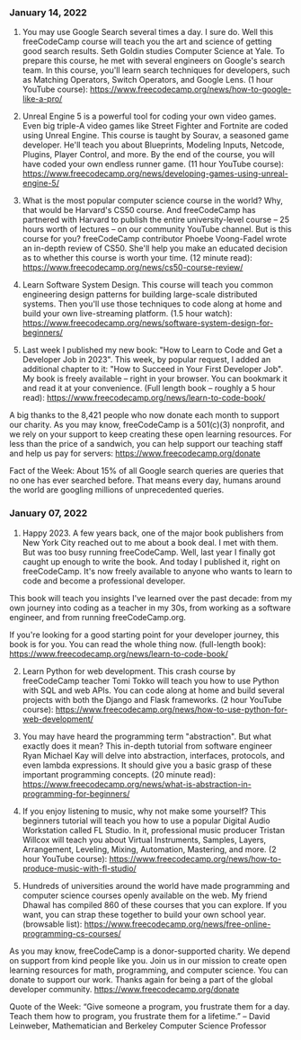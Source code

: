 ### January 14, 2022

1. You may use Google Search several times a day. I sure do. Well this freeCodeCamp course will teach you the art and science of getting good search results. Seth Goldin studies Computer Science at Yale. To prepare this course, he met with several engineers on Google's search team. In this course, you'll learn search techniques for developers, such as Matching Operators, Switch Operators, and Google Lens. (1 hour YouTube course): https://www.freecodecamp.org/news/how-to-google-like-a-pro/

2. Unreal Engine 5 is a powerful tool for coding your own video games. Even big triple-A video games like Street Fighter and Fortnite are coded using Unreal Engine. This course is taught by Sourav, a seasoned game developer. He'll teach you about Blueprints, Modeling Inputs, Netcode, Plugins, Player Control, and more. By the end of the course, you will have coded your own endless runner game. (11 hour YouTube course): https://www.freecodecamp.org/news/developing-games-using-unreal-engine-5/

3. What is the most popular computer science course in the world? Why, that would be Harvard's CS50 course. And freeCodeCamp has partnered with Harvard to publish the entire university-level course – 25 hours worth of lectures – on our community YouTube channel. But is this course for you? freeCodeCamp contributor Phoebe Voong-Fadel wrote an in-depth review of CS50. She'll help you make an educated decision as to whether this course is worth your time. (12 minute read): https://www.freecodecamp.org/news/cs50-course-review/

4. Learn Software System Design. This course will teach you common engineering design patterns for building large-scale distributed systems. Then you'll use those techniques to code along at home and build your own live-streaming platform. (1.5 hour watch): https://www.freecodecamp.org/news/software-system-design-for-beginners/

5. Last week I published my new book: "How to Learn to Code and Get a Developer Job in 2023". This week, by popular request, I added an additional chapter to it: "How to Succeed in Your First Developer Job". My book is freely available – right in your browser. You can bookmark it and read it at your convenience. (Full length book – roughly a 5 hour read): https://www.freecodecamp.org/news/learn-to-code-book/

A big thanks to the 8,421 people who now donate each month to support our charity. As you may know, freeCodeCamp is a 501(c)(3) nonprofit, and we rely on your support to keep creating these open learning resources. For less than the price of a sandwich, you can help support our teaching staff and help us pay for servers: https://www.freecodecamp.org/donate

Fact of the Week: About 15% of all Google search queries are queries that no one has ever searched before. That means every day, humans around the world are googling millions of unprecedented queries.

### January 07, 2022

1. Happy 2023. A few years back, one of the major book publishers from New York City reached out to me about a book deal. I met with them. But was too busy running freeCodeCamp. Well, last year I finally got caught up enough to write the book. And today I published it, right on freeCodeCamp. It's now freely available to anyone who wants to learn to code and become a professional developer.

This book will teach you insights I've learned over the past decade: from my own journey into coding as a teacher in my 30s, from working as a software engineer, and from running freeCodeCamp.org.

If you're looking for a good starting point for your developer journey, this book is for you. You can read the whole thing now. (full-length book): https://www.freecodecamp.org/news/learn-to-code-book/

2. Learn Python for web development. This crash course by freeCodeCamp teacher Tomi Tokko will teach you how to use Python with SQL and web APIs. You can code along at home and build several projects with both the Django and Flask frameworks. (2 hour YouTube course): https://www.freecodecamp.org/news/how-to-use-python-for-web-development/

3. You may have heard the programming term "abstraction". But what exactly does it mean? This in-depth tutorial from software engineer Ryan Michael Kay will delve into abstraction, interfaces, protocols, and even lambda expressions. It should give you a basic grasp of these important programming concepts. (20 minute read): https://www.freecodecamp.org/news/what-is-abstraction-in-programming-for-beginners/

4. If you enjoy listening to music, why not make some yourself? This beginners tutorial will teach you how to use a popular Digital Audio Workstation called FL Studio. In it, professional music producer Tristan Willcox will teach you about Virtual Instruments, Samples, Layers, Arrangement, Leveling, Mixing, Automation, Mastering, and more. (2 hour YouTube course): https://www.freecodecamp.org/news/how-to-produce-music-with-fl-studio/

5. Hundreds of universities around the world have made programming and computer science courses openly available on the web. My friend Dhawal has compiled 860 of these courses that you can explore. If you want, you can strap these together to build your own school year. (browsable list): https://www.freecodecamp.org/news/free-online-programming-cs-courses/

As you may know, freeCodeCamp is a donor-supported charity. We depend on support from kind people like you. Join us in our mission to create open learning resources for math, programming, and computer science. You can donate to support our work. Thanks again for being a part of the global developer community. https://www.freecodecamp.org/donate

Quote of the Week: “Give someone a program, you frustrate them for a day. Teach them how to program, you frustrate them for a lifetime.” – David Leinweber, Mathematician and Berkeley Computer Science Professor
